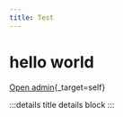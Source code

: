 ```yaml
---
title: Test
---
```

# hello world

[Open admin](/admin/index.html){_target=self}

:::details title
details block
:::
